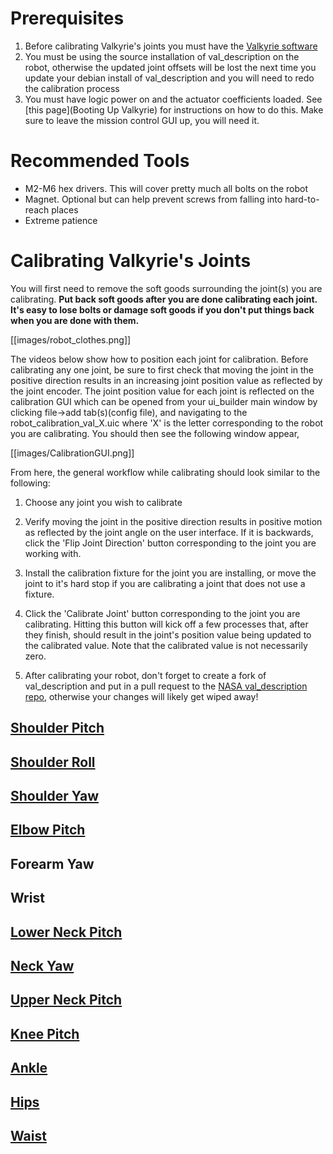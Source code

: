 # Prerequisites
1. Before calibrating Valkyrie's joints you must have the [Valkyrie software](https://github.com/NASA-JSC-Robotics/valkyrie/wiki/Get-Valkyrie-Code)
2. You must be using the source installation of val_description on the robot, otherwise the updated joint offsets will be lost the next time you update your debian install of val_description and you will need to redo the calibration process
3. You must have logic power on and the actuator coefficients loaded. See [this page](Booting Up Valkyrie) for instructions on how to do this. Make sure to leave the mission control GUI up, you will need it.

# Recommended Tools
* M2-M6 hex drivers. This will cover pretty much all bolts on the robot
* Magnet. Optional but can help prevent screws from falling into hard-to-reach places
* Extreme patience

# Calibrating Valkyrie's Joints
You will first need to remove the soft goods surrounding the joint(s) you are calibrating.
**Put back soft goods after you are done calibrating each joint.  It's easy to lose bolts or damage soft goods if you don't put things back when you are done with them.**

[[images/robot_clothes.png]]

The videos below show how to position each joint for calibration. Before calibrating any one joint, be sure to first check that moving the joint in the positive direction results in an increasing joint position value as reflected by the joint encoder. The joint position value for each joint is reflected on the calibration GUI which can be opened from your ui_builder main window by clicking file->add tab(s)(config file), and navigating to the robot_calibration_val_X.uic where 'X' is the letter corresponding to the robot you are calibrating. You should then see the following window appear,

[[images/CalibrationGUI.png]]

From here, the general workflow while calibrating should look similar to the following:

1. Choose any joint you wish to calibrate

2. Verify moving the joint in the positive direction results in positive motion as reflected by the joint angle on the user interface. If it is backwards, click the 'Flip Joint Direction' button corresponding to the joint you are working with. 

3. Install the calibration fixture for the joint you are installing, or move the joint to it's hard stop if you are calibrating a joint that does not use a fixture. 

4. Click the 'Calibrate Joint' button corresponding to the joint you are calibrating. Hitting this button will kick off a few processes that, after they finish, should result in the joint's position value being updated to the calibrated value. Note that the calibrated value is not necessarily zero.

5. After calibrating your robot, don't forget to create a fork of val_description and put in a pull request to the [NASA val_description repo](https://github.com/NASA-JSC-Robotics/val_description), otherwise your changes will likely get wiped away!

## [Shoulder Pitch](https://www.youtube.com/watch?v=i_R_QV1J_CA)

## [Shoulder Roll](https://www.youtube.com/watch?v=QIns0CLNaQc)

## [Shoulder Yaw](https://youtu.be/vYu5TmopCmc)

## [Elbow Pitch](https://www.youtube.com/watch?v=-FDrI2PnfEU)

## Forearm Yaw

## Wrist

## [Lower Neck Pitch](https://youtu.be/ociZaKF0tQw)

## [Neck Yaw](https://youtu.be/Kh7yX1gp57s)

## [Upper Neck Pitch](https://www.youtube.com/watch?v=7lFraUiKlNY&feature=youtu.be)

## [Knee Pitch](https://youtu.be/ejU2QimhXzI)

## [Ankle](https://youtu.be/XuRsS6dZCk8)

## [Hips](https://youtu.be/FPSuRZxlhFw)

## [Waist](https://www.youtube.com/watch?v=mTMlzIQrnAw&feature=youtu.be)